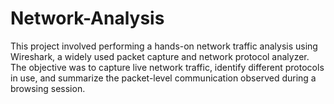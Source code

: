 # Network-Analysis
This project involved performing a hands-on network traffic analysis using Wireshark, a widely used packet capture and network protocol analyzer. The objective was to capture live network traffic, identify different protocols in use, and summarize the packet-level communication observed during a browsing session.
